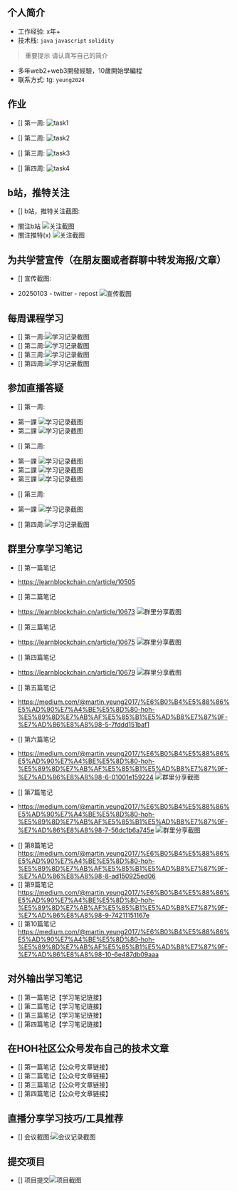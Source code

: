 ## 个人简介
- 工作经验: x年+
- 技术栈: `java` `javascript` `solidity` 
> 重要提示 请认真写自己的简介
- 多年web2+web3開發經驗，10歲開始學編程
- 联系方式: tg: `yeung2024`



## 作业
- [] 第一周:
![task1](https://github.com/MartinYeung5/0.1-to-Sui-Fullstack/blob/main/fullstack/MartinYeung5/images/20250104_task1_screencap.png)

- [] 第二周:
![task2](https://github.com/MartinYeung5/0.1-to-Sui-Fullstack/blob/main/fullstack/MartinYeung5/images/20250119_task2_screencap.png)

- [] 第三周:
![task3](https://github.com/MartinYeung5/0.1-to-Sui-Fullstack/blob/main/fullstack/MartinYeung5/images/20250215_task3_screencap.png)

- [] 第四周:
![task4](https://github.com/MartinYeung5/0.1-to-Sui-Fullstack/blob/main/fullstack/MartinYeung5/images/20250215_task4_screencap.png)


## b站，推特关注

- [] b站，推特关注截图: 
* 關注b站
![关注截图](https://github.com/MartinYeung5/0.1-to-Sui-Fullstack/blob/main/fullstack/MartinYeung5/images/20250103_bili_follow.png)
* 關注推特(x)
![关注截图](https://github.com/MartinYeung5/0.1-to-Sui-Fullstack/blob/main/fullstack/MartinYeung5/images/20250103_x_follow.png)

## 为共学营宣传（在朋友圈或者群聊中转发海报/文章）

- [] 宣传截图:
* 20250103 - twitter - repost
![宣传截图](https://github.com/MartinYeung5/0.1-to-Sui-Fullstack/blob/main/fullstack/MartinYeung5/images/20250103_x_repost.png)

## 每周课程学习

- [] 第一周:![学习记录截图](./images/你的图片地址)
- [] 第二周:![学习记录截图](./images/你的图片地址)
- [] 第三周:![学习记录截图](./images/你的图片地址)
- [] 第四周:![学习记录截图](./images/你的图片地址)

## 参加直播答疑

- [] 第一周:
* 第一課
![学习记录截图](https://github.com/MartinYeung5/0.1-to-Sui-Fullstack/blob/main/fullstack/MartinYeung5/images/20241230_live.png)
* 第二課
![学习记录截图](https://github.com/MartinYeung5/0.1-to-Sui-Fullstack/blob/main/fullstack/MartinYeung5/images/20250102_live.png)

- [] 第二周:
* 第一課
![学习记录截图](https://github.com/MartinYeung5/0.1-to-Sui-Fullstack/blob/main/fullstack/MartinYeung5/images/20250106_live.png)
* 第二課
![学习记录截图](https://github.com/MartinYeung5/0.1-to-Sui-Fullstack/blob/main/fullstack/MartinYeung5/images/20250108_live.png)
* 第三課
![学习记录截图](https://github.com/MartinYeung5/0.1-to-Sui-Fullstack/blob/main/fullstack/MartinYeung5/images/20250109_live.png)

- [] 第三周:
* 第一課
![学习记录截图](https://github.com/MartinYeung5/0.1-to-Sui-Fullstack/blob/main/fullstack/MartinYeung5/images/20250116_live.png)


- [] 第四周:![学习记录截图](./images/你的图片地址)

## 群里分享学习笔记

- [] 第一篇笔记
* https://learnblockchain.cn/article/10505
- [] 第二篇笔记
* https://learnblockchain.cn/article/10673
![群里分享截图](https://github.com/MartinYeung5/0.1-to-Sui-Fullstack/blob/main/fullstack/MartinYeung5/images/20250131_1.png)
- [] 第三篇笔记
* https://learnblockchain.cn/article/10675
![群里分享截图](https://github.com/MartinYeung5/0.1-to-Sui-Fullstack/blob/main/fullstack/MartinYeung5/images/20250131_2.png)
- [] 第四篇笔记
* https://learnblockchain.cn/article/10679
![群里分享截图](https://github.com/MartinYeung5/0.1-to-Sui-Fullstack/blob/main/fullstack/MartinYeung5/images/20250131_3.png)
- [] 第五篇笔记
* https://medium.com/@martin.yeung2017/%E6%B0%B4%E5%88%86%E5%AD%90%E7%A4%BE%E5%8D%80-hoh-%E5%89%8D%E7%AB%AF%E5%85%B1%E5%AD%B8%E7%87%9F-%E7%AD%86%E8%A8%98-5-7fddd151baf1
- [] 第六篇笔记
* https://medium.com/@martin.yeung2017/%E6%B0%B4%E5%88%86%E5%AD%90%E7%A4%BE%E5%8D%80-hoh-%E5%89%8D%E7%AB%AF%E5%85%B1%E5%AD%B8%E7%87%9F-%E7%AD%86%E8%A8%98-6-01001e159224
![群里分享截图](https://github.com/MartinYeung5/0.1-to-Sui-Fullstack/blob/main/fullstack/MartinYeung5/images/20250201_1.png)
- [] 第7篇笔记
* https://medium.com/@martin.yeung2017/%E6%B0%B4%E5%88%86%E5%AD%90%E7%A4%BE%E5%8D%80-hoh-%E5%89%8D%E7%AB%AF%E5%85%B1%E5%AD%B8%E7%87%9F-%E7%AD%86%E8%A8%98-7-56dc1b6a745e
![群里分享截图](https://github.com/MartinYeung5/0.1-to-Sui-Fullstack/blob/main/fullstack/MartinYeung5/images/20250203_1.png)
- [] 第8篇笔记
https://medium.com/@martin.yeung2017/%E6%B0%B4%E5%88%86%E5%AD%90%E7%A4%BE%E5%8D%80-hoh-%E5%89%8D%E7%AB%AF%E5%85%B1%E5%AD%B8%E7%87%9F-%E7%AD%86%E8%A8%98-8-ad150925ed06
- [] 第9篇笔记
https://medium.com/@martin.yeung2017/%E6%B0%B4%E5%88%86%E5%AD%90%E7%A4%BE%E5%8D%80-hoh-%E5%89%8D%E7%AB%AF%E5%85%B1%E5%AD%B8%E7%87%9F-%E7%AD%86%E8%A8%98-9-74211151167e
- [] 第10篇笔记
https://medium.com/@martin.yeung2017/%E6%B0%B4%E5%88%86%E5%AD%90%E7%A4%BE%E5%8D%80-hoh-%E5%89%8D%E7%AB%AF%E5%85%B1%E5%AD%B8%E7%87%9F-%E7%AD%86%E8%A8%98-10-6e487db09aaa

## 对外输出学习笔记

- [] 第一篇笔记【学习笔记链接】
- [] 第二篇笔记【学习笔记链接】
- [] 第三篇笔记【学习笔记链接】
- [] 第四篇笔记【学习笔记链接】

## 在HOH社区公众号发布自己的技术文章

- [] 第一篇笔记【公众号文章链接】
- [] 第二篇笔记【公众号文章链接】
- [] 第三篇笔记【公众号文章链接】
- [] 第四篇笔记【公众号文章链接】

## 直播分享学习技巧/工具推荐

- [] 会议截图:![会议记录截图](./images/你的图片地址)

## 提交项目

- [] 项目提交![项目截图](./images/你的图片地址)


